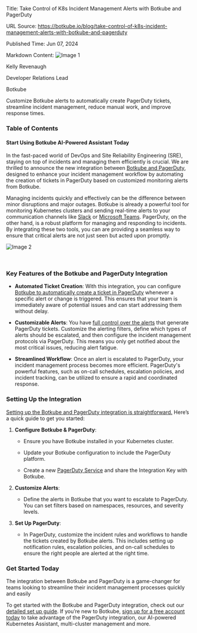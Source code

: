 Title: Take Control of K8s Incident Management Alerts with Botkube and PagerDuty

URL Source: https://botkube.io/blog/take-control-of-k8s-incident-management-alerts-with-botkube-and-pagerduty

Published Time: Jun 07, 2024

Markdown Content:
![Image 1](https://cdn.prod.website-files.com/634fabb21508d6c9db9bc46f/636df3fb36b4e60920a3b1b2_hPLC9itV8zp-raGDFmvOZMfn2hV8RFcl237qzT8Wa1g.jpeg)

Kelly Revenaugh

Developer Relations Lead

Botkube

Customize Botkube alerts to automatically create PagerDuty tickets, streamline incident management, reduce manual work, and improve response times.

### Table of Contents

#### Start Using Botkube AI-Powered Assistant Today

In the fast-paced world of DevOps and Site Reliability Engineering (SRE), staying on top of incidents and managing them efficiently is crucial. We are thrilled to announce the new integration between [Botkube and PagerDuty](https://botkube.io/integration/pagerduty-kubernetes-integration), designed to enhance your incident management workflow by automating the creation of tickets in PagerDuty based on customized monitoring alerts from Botkube.

Managing incidents quickly and effectively can be the difference between minor disruptions and major outages. Botkube is already a powerful tool for monitoring Kubernetes clusters and sending real-time alerts to your communication channels like [Slack](https://botkube.io/integration/slack) or [Microsoft Teams](https://botkube.io/integration/teams). PagerDuty, on the other hand, is a robust platform for managing and responding to incidents. By integrating these two tools, you can are providing a seamless way to ensure that critical alerts are not just seen but acted upon promptly.

![Image 2](https://cdn.prod.website-files.com/634fabb21508d6c9db9bc46f/6662fdc9be9496c201bd4997_Screenshot_Template_Botkube%20(2000%20x%201500%20px)%20(1).png)

‍

### Key Features of the Botkube and PagerDuty Integration

*   **Automated Ticket Creation**: With this integration, you can configure [Botkube to automatically create a ticket in PagerDuty](https://docs.botkube.io/installation/pagerduty/) whenever a specific alert or change is triggered. This ensures that your team is immediately aware of potential issues and can start addressing them without delay.
    
*   **Customizable Alerts**: You have [full control over the alerts](https://docs.botkube.io/installation/pagerduty/) that generate PagerDuty tickets. Customize the alerting filters, define which types of alerts should be escalated, and then configure the incident management protocols via PagerDuty. This means you only get notified about the most critical issues, reducing alert fatigue.
    
*   **Streamlined Workflow**: Once an alert is escalated to PagerDuty, your incident management process becomes more efficient. PagerDuty's powerful features, such as on-call schedules, escalation policies, and incident tracking, can be utilized to ensure a rapid and coordinated response. ‍
    

### Setting Up the Integration

[Setting up the Botkube and PagerDuty integration is straightforward.](https://docs.botkube.io/installation/pagerduty) Here’s a quick guide to get you started:

1.  **Configure Botkube & PagerDuty**:
    
    *   Ensure you have Botkube installed in your Kubernetes cluster.
        
    *   Update your Botkube configuration to include the PagerDuty platform.
        
    *   Create a new [PagerDuty Service](https://docs.botkube.io/) and share the Integration Key with Botkube.
        
2.  **Customize Alerts**:
    
    *   Define the alerts in Botkube that you want to escalate to PagerDuty. You can set filters based on namespaces, resources, and severity levels.
3.  **Set Up PagerDuty**:
    
    *   In PagerDuty, customize the incident rules and workflows to handle the tickets created by Botkube alerts. This includes setting up notification rules, escalation policies, and on-call schedules to ensure the right people are alerted at the right time.

### Get Started Today

The integration between Botkube and PagerDuty is a game-changer for teams looking to streamline their incident management processes quickly and easily

To get started with the Botkube and PagerDuty integration, check out our [detailed set up guide](https://docs.botkube.io/installation/pagerduty). If you’re new to Botkube, [sign up for a free account today](http://app.botkube.io/) to take advantage of the PagerDuty integration, our AI-powered Kubernetes Assistant, multi-cluster management and more.
